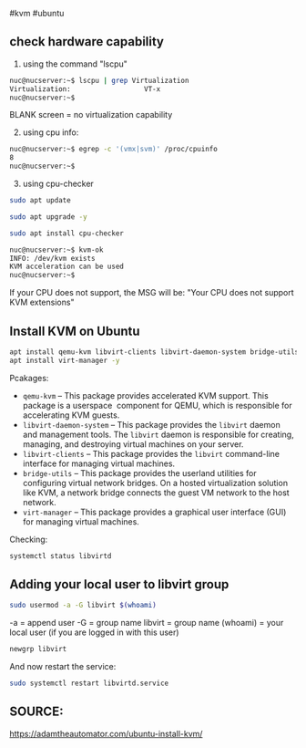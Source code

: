 #kvm #ubuntu

## check hardware capability

1. using the command "lscpu"
```bash
nuc@nucserver:~$ lscpu | grep Virtualization
Virtualization:                  VT-x
nuc@nucserver:~$
```

BLANK screen = no virtualization capability

2. using cpu info:
```bash
nuc@nucserver:~$ egrep -c '(vmx|svm)' /proc/cpuinfo
8
nuc@nucserver:~$
```

3. using cpu-checker
```bash
sudo apt update

sudo apt upgrade -y

sudo apt install cpu-checker

nuc@nucserver:~$ kvm-ok
INFO: /dev/kvm exists
KVM acceleration can be used
nuc@nucserver:~$
```

If your CPU does not support, the MSG will be: "Your CPU does not support KVM extensions"


## Install KVM on Ubuntu

```bash
apt install qemu-kvm libvirt-clients libvirt-daemon-system bridge-utils -y
apt install virt-manager -y
```

Pcakages:
-   `qemu-kvm` – This package provides accelerated KVM support. This package is a userspace  component for QEMU, which is responsible for accelerating KVM guests.
-   `libvirt-daemon-system` – This package provides the `libvirt` daemon and management tools. The `libvirt` daemon is responsible for creating, managing, and destroying virtual machines on your server.
-   `libvirt-clients` – This package provides the `libvirt` command-line interface for managing virtual machines.
-   `bridge-utils` – This package provides the userland utilities for configuring virtual network bridges. On a hosted virtualization solution like KVM, a network bridge connects the guest VM network to the host network.
-   `virt-manager` – This package provides a graphical user interface (GUI) for managing virtual machines.

Checking:
```bash
systemctl status libvirtd
```

## Adding your local user to libvirt group
```bash
sudo usermod -a -G libvirt $(whoami)
```
-a = append user
-G = group name
libvirt = group name
(whoami) = your local user (if you are logged in with this user)

```bash
newgrp libvirt
```

And now restart the service:
```bash
sudo systemctl restart libvirtd.service
```


## SOURCE: 
https://adamtheautomator.com/ubuntu-install-kvm/

